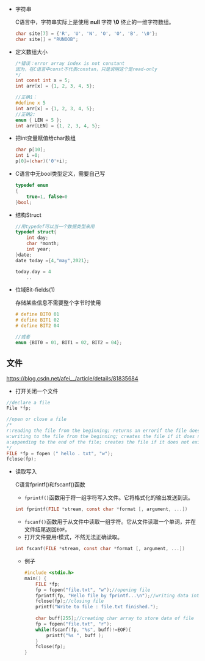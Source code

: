 - 字符串

  C语言中，字符串实际上是使用 **null** 字符 **\0** 终止的一维字符数组。

  ```C
  char site[7] = {'R', 'U', 'N', 'O', 'O', 'B', '\0'};
  char site[] = "RUNOOB";
  ```

- 定义数组大小

  ```c
  /*错误：error array index is not constant
  因为，在C语言中const不代表constan，只是说明这个是read-only
  */
  int const int x = 5;
  int arr[x] = {1, 2, 3, 4, 5};
  
  //正确1：
  #define x 5
  int arr[x] = {1, 2, 3, 4, 5};
  //正确2:
  enum { LEN = 5 };
  int arr[LEN] = {1, 2, 3, 4, 5};
  ```

- 把int变量赋值给char数组

  ```c
  char p[10];
  int i =0;
  p[0]=(char)('0'+i);
  ```

- C语言中无bool类型定义，需要自己写

  ```c
  typedef enum
  {
      true=1, false=0
  }bool;
  ```

- 结构Struct

  ```c
  //用typedef可以当一个数据类型来用
  typedef struct{
      int day;
      char *month;
      int year;
  }date;
  date today ={4,"may",2021};
  
  today.day = 4
      ..
  ```

- 位域Bit-fields(1)

  存储某些信息不需要整个字节时使用

  ```c
  # define BIT0 01
  # define BIT1 02
  # define BIT2 04
  
  //或者
  enum {BIT0 = 01, BIT1 = 02, BIT2 = 04};
  ```

## 文件

https://blog.csdn.net/afei__/article/details/81835684

- 打开关闭一个文件

```c
//declare a file
File *fp;

//open or close a file
/*
r:reading the file from the beginning; returns an errorif the file does not exist
w:writing to the file from the beginning; creates the file if it does not exist
a:appending to the end of the file; creates the file if it does not exist.
*/
FILE *fp = fopen (" hello . txt", "w");
fclose(fp);
```

- 读取写入

  C语言fprintf()和fscanf()函数

  - `fprintf()`函数用于将一组字符写入文件。它将格式化的输出发送到流。

  ```c
  int fprintf(FILE *stream, const char *format [, argument, ...])
  ```

  - `fscanf()`函数用于从文件中读取一组字符。它从文件读取一个单词，并在文件结尾返回`EOF`。
  - 打开文件要用r模式，不然无法正确读取。
  
  ```c
  int fscanf(FILE *stream, const char *format [, argument, ...])
  ```
  
  - 例子
  
    ```c
    #include <stdio.h>  
    main() {
        FILE *fp;
        fp = fopen("file.txt", "w");//opening file  
        fprintf(fp, "Hello file by fprintf...\n");//writing data into file  
        fclose(fp);//closing file  
        printf("Write to file : file.txt finished.");
        
        char buff[255];//creating char array to store data of file  
      	fp = fopen("file.txt", "r");  
      	while(fscanf(fp, "%s", buff)!=EOF){  
       		printf("%s ", buff );  
        }  
        fclose(fp);  
    }
    ```
  
    
